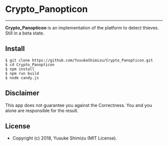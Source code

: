 # Crypto_Panopticon

---

**Crypto_Panopticon** is an implementation of the platform to detect thieves.
Still in a beta state.

## Install

```
$ git clone https://github.com/YusukeShimizu/Crypto_Panopticon.git
$ cd Crypto_Panopticon
$ npm install
$ npm run build
$ node candy.js
```

## Disclaimer

This app does not guarantee you against the Correctness.
You and you alone are responsible for the result.

## License

- Copyright (c) 2018, Yusuke Shimizu (MIT License).
